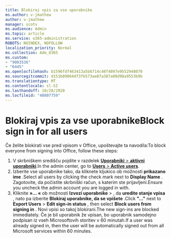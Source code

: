 ```yaml
---
title: Blokiraj vpis za vse uporabnike
ms.author: v-jmathew
author: v-jmathew
manager: scotv
ms.audience: Admin
ms.topic: article
ms.service: o365-administration
ROBOTS: NOINDEX, NOFOLLOW
localization_priority: Normal
ms.collection: Adm_O365
ms.custom:
- "9003536"
- "6445"
ms.openlocfilehash: b1596fdf463413a5b6714c48f4097e9552948070
ms.sourcegitcommit: d151b09064df3fb573ae07a387a08d98a9553b9b
ms.translationtype: MT
ms.contentlocale: sl-SI
ms.lasthandoff: 10/28/2020
ms.locfileid: "48807759"
---
```

# <a name="block-sign-in-for-all-users"></a><span data-ttu-id="2aead-102">Blokiraj vpis za vse uporabnike</span><span class="sxs-lookup"><span data-stu-id="2aead-102">Block sign in for all users</span></span>

<span data-ttu-id="2aead-103">Če želite blokirati vse pred vpisom v Office, upoštevajte ta navodila:</span><span class="sxs-lookup"><span data-stu-id="2aead-103">To block everyone from signing into Office, follow these steps:</span></span>

1. <span data-ttu-id="2aead-104">V skrbniškem središču pojdite v razdelek [ **Uporabniki**  >  **aktivni uporabniki**](https://admin.microsoft.com/Adminportal/Home?source=applauncher#/users).</span><span class="sxs-lookup"><span data-stu-id="2aead-104">In the admin center, go to [**Users** > **Active users**](https://admin.microsoft.com/Adminportal/Home?source=applauncher#/users).</span></span>
2. <span data-ttu-id="2aead-105">Izberite vse uporabnike tako, da kliknete kljukico ob možnosti **prikazano ime** .</span><span class="sxs-lookup"><span data-stu-id="2aead-105">Select all users by clicking the check mark next to **Display Name** .</span></span> <span data-ttu-id="2aead-106">Zagotovite, da počistite skrbniški račun, s katerim ste prijavljeni.</span><span class="sxs-lookup"><span data-stu-id="2aead-106">Ensure you uncheck the admin account you are logged in with.</span></span>
3. <span data-ttu-id="2aead-107">Kliknite **»... «** ob možnosti **Izvozi uporabnike**  >  , da **uredite stanje vpisa** , nato pa izberite **Blokiraj uporabnike, da se vpišete** .</span><span class="sxs-lookup"><span data-stu-id="2aead-107">Click **"..."** next to **Export Users** > **Edit sign-in status** , then select **Block users from signing in** .</span></span> <span data-ttu-id="2aead-108">Novi vpisi so takoj blokirani.</span><span class="sxs-lookup"><span data-stu-id="2aead-108">The new sign-ins are blocked immediately.</span></span> <span data-ttu-id="2aead-109">Če je bil uporabnik že vpisan, bo uporabnik samodejno podpisan iz vseh Microsoftovih storitev v 60 minutah.</span><span class="sxs-lookup"><span data-stu-id="2aead-109">If a user was already signed in, then the user will be automatically signed out from all Microsoft services within 60 minutes.</span></span>
